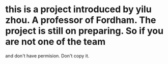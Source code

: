 # this is a project introduced by yilu zhou. A professor of Fordham.  The project is still on preparing. So if you are not one of the team 
and don't have permision. Don't copy it.
